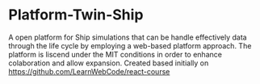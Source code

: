 # Platform-Twin-Ship
A open platform for Ship simulations that can be handle effectively data through the life cycle by employing a web-based platform approach. The platform is liscend under the MIT conditions in order to enhance colaboration and allow expansion. Created based initially on https://github.com/LearnWebCode/react-course
